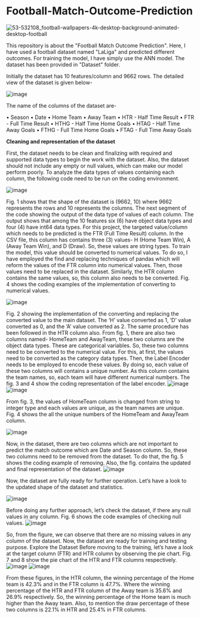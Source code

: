 # Football-Match-Outcome-Prediction

![53-532108_football-wallpapers-4k-desktop-background-animated-desktop-football](https://user-images.githubusercontent.com/60071360/119146453-752c3d80-ba6c-11eb-97ff-6f70572bb89d.jpg)

This repository is about the "Football Match Outcome Prediction". Here, I have used a football dataset named "LaLiga" and predicted different outcomes. For training the model, I have simply use the ANN model. The dataset has been provided in "Dataset" folder.

Initially the dataset has 10 features/column and 9662 rows. The detailed view of the dataset is given below- 

![image](https://user-images.githubusercontent.com/60071360/119144985-0995a080-ba6b-11eb-940e-5e76496674fa.png)

The name of the columns of the dataset are-

•	Season
•	Date
•	Home Team
•	Away Team
•	HTR - Half Time Result
•	FTR - Full Time Result
•	HTHG - Half Time Home Goals
•	HTAG - Half Time Away Goals
•	FTHG - Full Time Home Goals
•	FTAG - Full Time Away Goals

**Cleaning and representation of the dataset**

First, the dataset needs to be clean and finalizing with required and supported data types to begin the work with the dataset. Also, the dataset should not include any empty or null values, which can make our model perform poorly. To analyze the data types of values containing each column, the following code need to be run on the coding environment.
 
![image](https://user-images.githubusercontent.com/60071360/119145592-9d676c80-ba6b-11eb-982c-27fcf57e66e1.png)

Fig. 1 shows that the shape of the dataset is (9662, 10) where 9662 represents the rows and 10 represents the columns. The next segment of the code showing the output of the data type of values of each column. The output shows that among the 10 features six (6) have object data types and four (4) have int64 data types. 
For this project, the targeted value/column which needs to be predicted is the FTR (Full Time Result) column. In the CSV file, this column has contains three (3) values- H (Home Team Win), A (Away Team Win), and D (Draw). So, these values are string types. To train the model, this value should be converted to numerical values. To do so, I have employed the find and replacing techniques of pandas which will reform the values of the FTR column into numerical values. Then, those values need to be replaced in the dataset. Similarly, the HTR column contains the same values, so, this column also needs to be converted. Fig. 4 shows the coding examples of the implementation of converting to numerical values.
 
![image](https://user-images.githubusercontent.com/60071360/119145665-afe1a600-ba6b-11eb-9a68-3ded49eb3d77.png)

Fig. 2 showing the implementation of the converting and replacing the converted value to the main dataset. The ‘H’ value converted as 1, ‘D’ value converted as 0, and the ‘A’ value converted as 2. The same procedure has been followed in the HTR column also. 
From fig. 1, there are also two columns named- HomeTeam and AwayTeam, these two columns are the object data types. These are categorical variables. So, these two columns need to be converted to the numerical value. For this, at first, the values need to be converted as the category data types. Then, the Label Encoder needs to be employed to encode these values. By doing so, each value of these two columns will contains a unique number. As this column contains the team names, so, each team will have different numerical numbers. The fig. 3 and 4 show the coding representation of the label encoder.
![image](https://user-images.githubusercontent.com/60071360/119145800-cdaf0b00-ba6b-11eb-8b70-8fe5cd25797d.png)
![image](https://user-images.githubusercontent.com/60071360/119145817-d30c5580-ba6b-11eb-82f8-9f5b08a784fe.png)

From fig. 3, the values of HomeTeam column is changed from string to integer type and each values are unique, as the team names are unique. Fig. 4 shows the all the unique numbers of the HomeTeam and AwayTeam column.

![image](https://user-images.githubusercontent.com/60071360/119146036-0b139880-ba6c-11eb-9874-697c95c44c97.png)

Now, in the dataset, there are two columns which are not important to predict the match outcome which are Date and Season column. So, these two columns need to be removed from the dataset. To do that, the fig. 5 shows the coding example of removing. Also, the fig. contains the updated and final representation of the dataset. 
![image](https://user-images.githubusercontent.com/60071360/119146097-1bc40e80-ba6c-11eb-933c-4e52037b4e86.png)

Now, the dataset are fully ready for further operation. Let’s have a look to the updated shape of the dataset and statistics. 

![image](https://user-images.githubusercontent.com/60071360/119146144-2aaac100-ba6c-11eb-8afb-263cdf9b4271.png)


Before doing any further approach, let’s check the dataset, if there any null values in any column. Fig. 6 shows the code examples of checking null values.
![image](https://user-images.githubusercontent.com/60071360/119146178-34ccbf80-ba6c-11eb-9013-faaf8a809bfa.png)

So, from the figure, we can observe that there are no missing values in any column of the dataset. Now, the dataset are ready for training and testing purpose.
Explore the Dataset
Before moving to the training, let’s have a look at the target column (FTR) and HTR column by observing the pie chart. Fig. 7 and 8 show the pie chart of the HTR and FTR columns respectively.
![image](https://user-images.githubusercontent.com/60071360/119146311-50d06100-ba6c-11eb-8980-da1d1ce517a7.png)
![image](https://user-images.githubusercontent.com/60071360/119146324-54fc7e80-ba6c-11eb-96bc-9652ca13e707.png)

From these figures, in the HTR column, the winning percentage of the Home team is 42.3% and in the FTR column is 47.7%. Where the winning percentage of the HTR and FTR column of the Away team is 35.6% and 26.9% respectively. So, the winning percentage of the Home team is much higher than the Away team. Also, to mention the draw percentage of these two columns is 22.1% in HTR and 25.4% in FTR columns.
